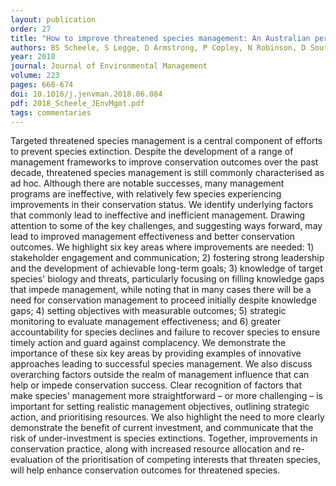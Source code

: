 ```yaml
---
layout: publication
order: 27
title: "How to improve threatened species management: An Australian perspective."
authors: BS Scheele, S Legge, D Armstrong, P Copley, N Robinson, D Southwell, <b>MJ Westgate</b> & DB Lindenmayer
year: 2018
journal: Journal of Environmental Management
volume: 223
pages: 668-674
doi: 10.1016/j.jenvman.2018.06.084
pdf: 2018_Scheele_JEnvMgmt.pdf
tags: commentaries
---
```

Targeted threatened species management is a central component of efforts to prevent species extinction. Despite the development of a range of management frameworks to improve conservation outcomes over the past decade, threatened species management is still commonly characterised as ad hoc. Although there are notable successes, many management programs are ineffective, with relatively few species experiencing improvements in their conservation status. We identify underlying factors that commonly lead to ineffective and inefficient management. Drawing attention to some of the key challenges, and suggesting ways forward, may lead to improved management effectiveness and better conservation outcomes. We highlight six key areas where improvements are needed: 1) stakeholder engagement and communication; 2) fostering strong leadership and the development of achievable long-term goals; 3) knowledge of target species' biology and threats, particularly focusing on filling knowledge gaps that impede management, while noting that in many cases there will be a need for conservation management to proceed initially despite knowledge gaps; 4) setting objectives with measurable outcomes; 5) strategic monitoring to evaluate management effectiveness; and 6) greater accountability for species declines and failure to recover species to ensure timely action and guard against complacency. We demonstrate the importance of these six key areas by providing examples of innovative approaches leading to successful species management. We also discuss overarching factors outside the realm of management influence that can help or impede conservation success. Clear recognition of factors that make species' management more straightforward – or more challenging – is important for setting realistic management objectives, outlining strategic action, and prioritising resources. We also highlight the need to more clearly demonstrate the benefit of current investment, and communicate that the risk of under-investment is species extinctions. Together, improvements in conservation practice, along with increased resource allocation and re-evaluation of the prioritisation of competing interests that threaten species, will help enhance conservation outcomes for threatened species.